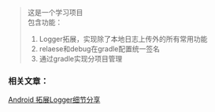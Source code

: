 > 这是一个学习项目  
> 包含功能：
> 1. Logger拓展，实现除了本地日志上传外的所有常用功能
> 2. relaese和debug在gradle配置统一签名
> 3. 通过gradle实现分项目管理

### 相关文章：
[Android 拓展Logger细节分享](https://www.jianshu.com/p/4fe9f8ccd4c0)  
